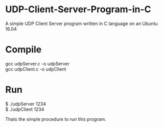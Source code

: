 # UDP-Client-Server-Program-in-C

A simple UDP Client Server program written in C language on an Ubuntu 16.04

# Compile
gcc udpServer.c -o udpServer<br/>
gcc udpClient.c -o udpClient

# Run
$ ./udpServer 1234<br/>
$ ./udpClient 1234

Thats the simple procedure to run this program.
